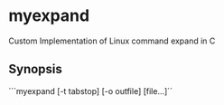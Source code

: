# myexpand
Custom Implementation of Linux command expand in C

## Synopsis
´´´myexpand [-t tabstop] [-o outfile] [file...]´´
